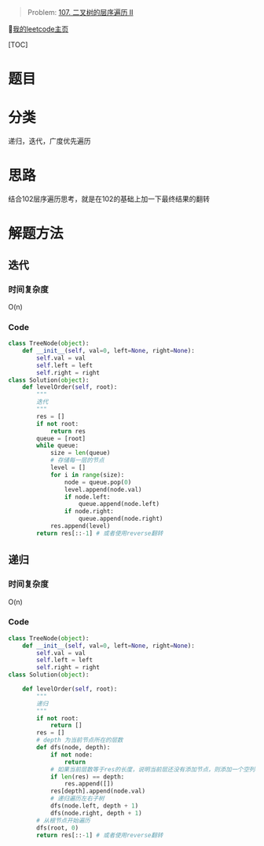 > Problem: [107. 二叉树的层序遍历 II](https://leetcode.cn/problems/binary-tree-level-order-traversal-ii/description/)
> 
🐷[我的leetcode主页](https://leetcode.cn/u/qui22ical-gagariny8t/)

[TOC]

# 题目
# 分类
递归，迭代，广度优先遍历
# 思路
结合102层序遍历思考，就是在102的基础上加一下最终结果的翻转

# 解题方法
## 迭代

### 时间复杂度
O(n)
### Code
```python
class TreeNode(object):
    def __init__(self, val=0, left=None, right=None):
        self.val = val
        self.left = left
        self.right = right
class Solution(object):
    def levelOrder(self, root):
        """
        迭代
        """
        res = []
        if not root:
            return res
        queue = [root]
        while queue:
            size = len(queue)
            # 存储每一层的节点
            level = []
            for i in range(size):
                node = queue.pop(0)
                level.append(node.val)
                if node.left:
                    queue.append(node.left)
                if node.right:
                    queue.append(node.right)
            res.append(level)
        return res[::-1] # 或者使用reverse翻转
```
## 递归
### 时间复杂度
O(n)
### Code
```python
class TreeNode(object):
    def __init__(self, val=0, left=None, right=None):
        self.val = val
        self.left = left
        self.right = right
class Solution(object):

    def levelOrder(self, root):
        """
        递归
        """
        if not root:
            return []
        res = []
        # depth 为当前节点所在的层数
        def dfs(node, depth):
            if not node:
                return
            # 如果当前层数等于res的长度，说明当前层还没有添加节点，则添加一个空列表占位
            if len(res) == depth:
                res.append([])
            res[depth].append(node.val)
            # 递归遍历左右子树
            dfs(node.left, depth + 1)
            dfs(node.right, depth + 1)
        # 从根节点开始遍历
        dfs(root, 0)
        return res[::-1] # 或者使用reverse翻转
```